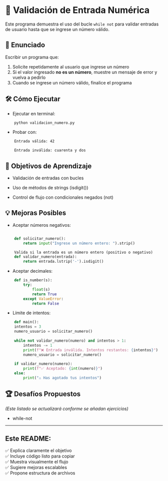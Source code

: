 # 🔄 Validación de Entrada Numérica

Este programa demuestra el uso del bucle `while not` para validar entradas de usuario hasta que se ingrese un número válido.

## 📝 Enunciado

Escribir un programa que:

1. Solicite repetidamente al usuario que ingrese un número
2. Si el valor ingresado **no es un número**, muestre un mensaje de error y vuelva a pedirlo
3. Cuando se ingrese un número válido, finalice el programa

## 🛠️ Cómo Ejecutar

* Ejecutar en terminal:

```bash
    python validacion_numero.py
```

* Probar con:

```bash
    Entrada válida: 42

    Entrada inválida: cuarenta y dos
```

## 🎯 Objetivos de Aprendizaje

* Validación de entradas con bucles

* Uso de métodos de strings (isdigit())

* Control de flujo con condicionales negados (not)

## 💡 Mejoras Posibles

* Aceptar números negativos:

```python

    def solicitar_numero():
        return input("Ingrese un número entero: ").strip()

    Valida si la entrada es un número entero (positivo o negativo)
    def validar_numero(entrada): 
        return entrada.lstrip('-').isdigit()
```

* Aceptar decimales:

```python
    def is_number(s):
        try:
            float(s)
            return True
        except ValueError:
            return False
```

* Límite de intentos:

```python
    def main():
    intentos = 3
    numero_usuario = solicitar_numero()
    
    while not validar_numero(numero) and intentos > 1:
        intentos -= 1
        print(f"❌ Entrada inválida. Intentos restantes: {intentos}")
        numero_usuario = solicitar_numero()
    
    if validar_numero(numero):
        print(f"✅ Aceptado: {int(numero)}")
    else:
        print("⚠️ Has agotado tus intentos")
```

## 🏆 Desafíos Propuestos
*(Este listado se actualizará conforme se añadan ejercicios)*

* while-not

---

## Este README:

✅ Explica claramente el objetivo  
✅ Incluye código listo para copiar  
✅ Muestra visualmente el flujo  
✅ Sugiere mejoras escalables  
✅ Propone estructura de archivos  